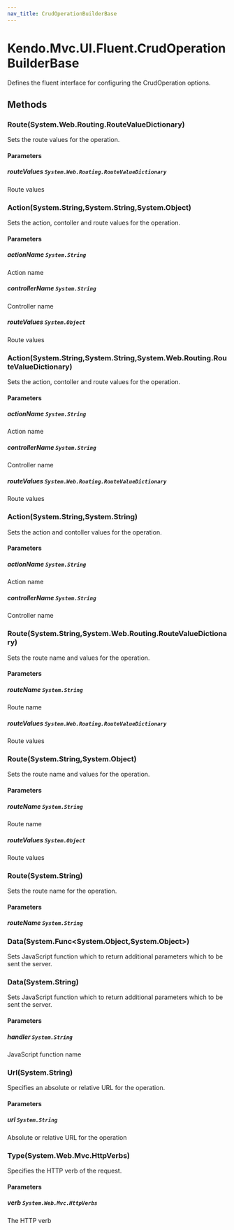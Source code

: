 ```yaml
---
nav_title: CrudOperationBuilderBase
---
```


# Kendo.Mvc.UI.Fluent.CrudOperationBuilderBase
Defines the fluent interface for configuring the CrudOperation options.




## Methods


### Route(System.Web.Routing.RouteValueDictionary)
Sets the route values for the operation.


#### Parameters

##### routeValues `System.Web.Routing.RouteValueDictionary`
Route values





### Action(System.String,System.String,System.Object)
Sets the action, contoller and route values for the operation.


#### Parameters

##### actionName `System.String`
Action name

##### controllerName `System.String`
Controller name

##### routeValues `System.Object`
Route values





### Action(System.String,System.String,System.Web.Routing.RouteValueDictionary)
Sets the action, contoller and route values for the operation.


#### Parameters

##### actionName `System.String`
Action name

##### controllerName `System.String`
Controller name

##### routeValues `System.Web.Routing.RouteValueDictionary`
Route values





### Action(System.String,System.String)
Sets the action and contoller values for the operation.


#### Parameters

##### actionName `System.String`
Action name

##### controllerName `System.String`
Controller name





### Route(System.String,System.Web.Routing.RouteValueDictionary)
Sets the route name and values for the operation.


#### Parameters

##### routeName `System.String`
Route name

##### routeValues `System.Web.Routing.RouteValueDictionary`
Route values





### Route(System.String,System.Object)
Sets the route name and values for the operation.


#### Parameters

##### routeName `System.String`
Route name

##### routeValues `System.Object`
Route values





### Route(System.String)
Sets the route name for the operation.


#### Parameters

##### routeName `System.String`






### Data(System.Func\<System.Object,System.Object\>)
Sets JavaScript function which to return additional parameters which to be sent the server.





### Data(System.String)
Sets JavaScript function which to return additional parameters which to be sent the server.


#### Parameters

##### handler `System.String`
JavaScript function name





### Url(System.String)
Specifies an absolute or relative URL for the operation.


#### Parameters

##### url `System.String`
Absolute or relative URL for the operation





### Type(System.Web.Mvc.HttpVerbs)
Specifies the HTTP verb of the request.


#### Parameters

##### verb `System.Web.Mvc.HttpVerbs`
The HTTP verb






